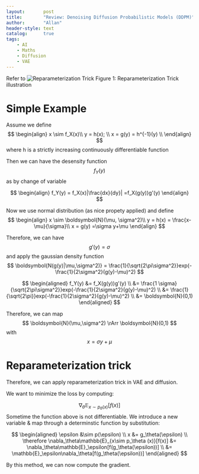 ```yaml
---
layout:       post
title:        "Review: Denoising Diffusion Probabilistic Models (DDPM)"
author:       "Allan"
header-style: text
catalog:      true
tags:
    - AI
    - Maths
    - Diffusion
    - VAE
---
```

Refer to 
![Reparameterization Trick](https://kexue.fm/usr/uploads/2018/03/3543425351.png)
Figure 1: Reparameterization Trick illustration

# Simple Example
Assume we define 
$$
\begin{align}
    x \sim f_X(x)\\
    y = h(x);  \\
    x = g(y) = h^{-1}(y) \\
\end{align}
$$
where h is a strictly increasing continuously differentiable function

Then we can have the desensity function 
$$ f_Y(y) $$
as by change of variable

$$
\begin{align}
    f_Y(y) = f_X(x)|\frac{dx}{dy}| =f_X(g(y))g'(y)
\end{align}
$$

Now we use normal distribution (as nice propety applied) and define 
$$
\begin{align}
    x \sim \boldsymbol{N}(\mu, \sigma^2)\\
    y = h(x) = \frac{x-\mu}{\sigma}\\
    x = g(y) =\sigma y+\mu
\end{align}
$$

Therefore, we can have 
$$ g'(y) = \sigma $$
 and apply the gaussian density function 
$$ \boldsymbol{N(g(y)|\mu,\sigma^2)} = \frac{1}{\sqrt{2\pi\sigma^2}}exp(-\frac{1}{2\sigma^2}(g(y)-\mu)^2) $$

$$
\begin{aligned}
    f_Y(y) &= f_X(g(y))g'(y) \\
    &= \frac{1 \sigma}{\sqrt{2\pi\sigma^2}}exp(-\frac{1}{2\sigma^2}(g(y)-\mu)^2) \\
    &= \frac{1}{\sqrt{2\pi}}exp(-\frac{1}{2\sigma^2}(g(y)-\mu)^2) \\
    &= \boldsymbol{N}(0,1)
\end{aligned} 
$$

Therefore, we can map 
$$ \boldsymbol{N}(\mu,\sigma^2) \rArr \boldsymbol{N}(0,1) $$
 with 
$$x = \sigma y + \mu$$
# Reparameterization trick
Therefore, we can apply reparameterization trick in VAE and diffusion. 

We want to minimize the loss by computing: 

$$
\nabla_\theta\mathbb{E}_{x\sim p_\theta (x)}[f(x)]
$$
Sometime the function above is not differentiable. We introduce a new variable & map through a determinstic function by substitution:

$$
\begin{aligned}
\epsilon &\sim p(\epsilon) \\
x &= g_\theta(\epsilon) \\
\therefore \nabla_\theta\mathbb{E}_{x\sim p_\theta (x)}[f(x)] &= \nabla_\theta\mathbb{E}_\epsilon[f(g_\theta(\epsilon))] \\
&= \mathbb{E}_\epsilon\nabla_\theta[f(g_\theta(\epsilon))]
\end{aligned}
$$

By this method, we can now compute the gradient.
